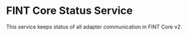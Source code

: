 # FINT Core Status Service

This service keeps status of all adapter communication in FINT Core v2.
